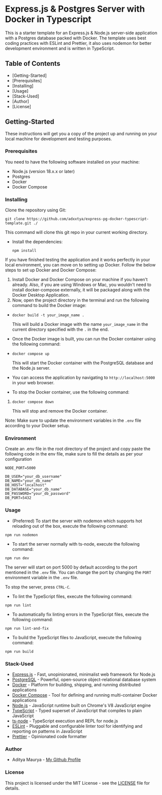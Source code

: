 # Express.js & Postgres Server with Docker in Typescript

This is a starter template for an Express.js & Node.js server-side application with a Postgres database packed with Docker. The template uses best coding practices with ESLint and Prettier, it also uses nodemon for better development environment and is written in TypeScript.

## Table of Contents

- [Getting-Started]
- [Prerequisites]
- [Installing]
- [Usage]
- [Stack-Used]
- [Author]
- [License]

## Getting-Started

These instructions will get you a copy of the project up and running on your local machine for development and testing purposes.

### Prerequisites

You need to have the following software installed on your machine:

- Node.js (version 18.x.x or later)
- Postgres
- Docker
- Docker Compose

### Installing

Clone the repository using Git:

`git clone https://github.com/adxxtya/express-pg-docker-typescript-template.git ./`

This command will clone this git repo in your current working directory.

- Install the dependencies:

  `npm install`

If you have finished testing the application and it works perfectly in your local environment, you can move on to setting up Docker. Follow the below steps to set up Docker and Docker Compose:

1.  Install Docker and Docker Compose on your machine if you haven't already. Also, if you are using Windows or Mac, you wouldn't need to install docker-compose externally, it will be packaged along with the Docker Desktop Application.
2.  Now, open the project directory in the terminal and run the following command to build the Docker image:

- `docker build -t your_image_name .`

  This will build a Docker image with the name `your_image_name` in the current directory specified with the `.` in the end.

- Once the Docker image is built, you can run the Docker container using the following command:
- `docker compose up`

  This will start the Docker container with the PostgreSQL database and the Node.js server.

- You can access the application by navigating to `http://localhost:5000` in your web browser.
- To stop the Docker container, use the following command:

1.  `docker compose down`

    This will stop and remove the Docker container.

Note: Make sure to update the environment variables in the `.env` file according to your Docker setup.

### Environment

Create an .env file in the root directory of the project and copy paste the following code in the env file, make sure to fill the details as per your configuration

```
NODE_PORT=5000

DB_USER="your_db_username"
DB_NAME="your_db_name"
DB_HOST="localhost"
DB_DATABASE="your_db_name"
DB_PASSWORD="your_db_password"
DB_PORT=5432
```

### Usage

- (Preferred) To start the server with nodemon which supports hot reloading out of the box, execute the following command:

`npm run nodemon`

- To start the server normally with ts-node, execute the following command:

`npm run dev`

The server will start on port 5000 by default according to the port mentioned in the `.env` file. You can change the port by changing the `PORT` environment variable in the `.env` file.

To stop the server, press `CTRL-C`.

- To lint the TypeScript files, execute the following command:

`npm run lint`

- To automatically fix linting errors in the TypeScript files, execute the following command:

`npm run lint-and-fix`

- To build the TypeScript files to JavaScript, execute the following command:

`npm run build`

### Stack-Used

- [Express.js](https://expressjs.com/) - Fast, unopinionated, minimalist web framework for Node.js
- [PostgreSQL](https://www.postgresql.org/) - Powerful, open-source object-relational database system
- [Docker](https://www.docker.com/) - Platform for building, shipping, and running distributed applications
- [Docker Compose](https://docs.docker.com/compose/) - Tool for defining and running multi-container Docker applications
- [Node.js](https://nodejs.org/en/) - JavaScript runtime built on Chrome's V8 JavaScript engine
- [TypeScript](https://www.typescriptlang.org/) - Typed superset of JavaScript that compiles to plain JavaScript
- [ts-node](https://github.com/TypeStrong/ts-node) - TypeScript execution and REPL for node.js
- [ESLint](https://eslint.org/) - Pluggable and configurable linter tool for identifying and reporting on patterns in JavaScript
- [Prettier](https://prettier.io/) - Opinionated code formatter

### Author

- Aditya Maurya - [My Github Profile](https://github.com/adxxtya)

### License

This project is licensed under the MIT License - see the [LICENSE](https://github.com/git/git-scm.com/blob/main/MIT-LICENSE.txt) file for details.
